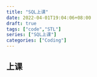 ```yaml
---
title: "SQL上课"
date: 2022-04-01T19:04:06+08:00
draft: true
tags: ["code","STL"]
series: ["SQL上课"]
categories: ["Coding"]
---
```

## 上课


